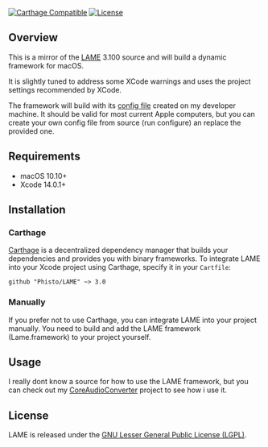 [![Carthage Compatible](https://img.shields.io/badge/Carthage-compatible-4BC51D.svg?style=flat)](https://github.com/Carthage/Carthage)
[![License](https://img.shields.io/github/license/phisto/Lame.svg)](https://github.com/Phisto/LAME)

## Overview

This is a mirror of the [LAME](https://lame.sourceforge.io) 3.100 source and will build a dynamic framework for macOS.

It is slightly tuned to address some XCode warnings and uses the project settings recommended by XCode. 

The framework will build with its [config file](https://github.com/Phisto/LAME/blob/master/lame-source/config.h) created on my developer machine. It should be valid for most current Apple computers, but you can create your own config file from source (run configure) an replace the provided one.


## Requirements

- macOS 10.10+
- Xcode 14.0.1+


## Installation

### Carthage

[Carthage](https://github.com/Carthage/Carthage) is a decentralized dependency manager that builds your dependencies and provides you with binary frameworks. To integrate LAME into your Xcode project using Carthage, specify it in your `Cartfile`:

```ogdl
github "Phisto/LAME" ~> 3.0
```

### Manually

If you prefer not to use Carthage, you can integrate LAME into your project manually.
You need to build and add the LAME framework (Lame.framework) to your project yourself. 


## Usage

I really dont know a source for how to use the LAME framework, but you can check out my [CoreAudioConverter](https://github.com/Phisto/CoreAudioConverter) project to see how i use it.


## License

LAME is released under the [GNU Lesser General Public License (LGPL)](https://www.gnu.org/licenses/). 


